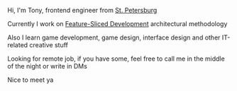 Hi, I'm Tony, frontend engineer from [St. Petersburg](https://en.wikipedia.org/wiki/Saint_Petersburg)

Currently I work on [Feature-Sliced Development](github.com/feature-sliced) architectural methodology

Also I learn game development, game design, interface design and other IT-related creative stuff

Looking for remote job, if you have some, feel free to call me in the middle of the night or write in DMs

Nice to meet ya
